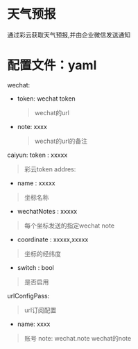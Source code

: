 # 天气预报
通过彩云获取天气预报,并由企业微信发送通知

# 配置文件：yaml
wechat:
  - token: wechat token
    > wechat的url
  - note: xxxx
    > wechat的url的备注


caiyun:
  token : xxxxx
  > 彩云token
  addres:
  - name : xxxxx
  > 坐标名称
  - wechatNotes : xxxxx
  > 每个坐标发送的指定wechat note
  - coordinate : xxxxx,xxxxx
  > 坐标的经纬度
  - switch : bool
  > 是否启用

urlConfigPass:
  > url订阅配置
  - name: xxxx
  > 账号
    note: wechat.note
  > wechat的note